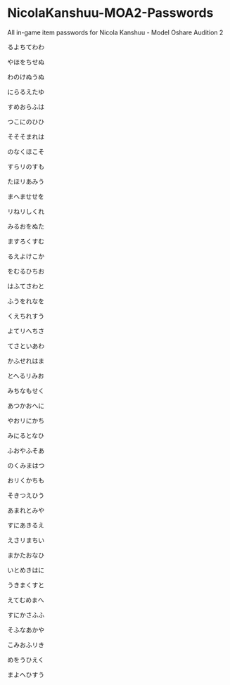 # NicolaKanshuu-MOA2-Passwords
All in-game item passwords for Nicola Kanshuu - Model Oshare Audition 2

るよちてわわ

やほをちせぬ

わのけぬうぬ

にらるえたゆ

すめおらふは

つこにのひひ

そそそまれは

のなくほこそ

すらリのすも

たほリあみう

まへませせを

リねリしくれ

みるおをぬた

ますろくすむ

るえよけこか

をむるひちお

はふてさわと

ふうをれなを

くえちれすう

よてリへちさ

てさといあわ

かふせれはま

とへるリみお

みちなもせく

あつかおへに

やおリにかち

みにるとなひ

ふおやふそあ

のくみまはつ

おリくかちも

そきつえひう

あまれとみや

すにあきるえ

えさリまちい

まかたおなひ

いとめきはに

うきまくすと

えてむめまへ

すにかさふふ

そふなあかや

こみおふリき

めをうひえく

まよへひすう
